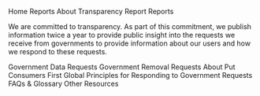 Home
Reports
About
Transparency Report
Reports

We are committed to transparency. As part of this commitment, we publish information twice a year to provide public insight into the requests we receive from governments to provide information about our users and how we respond to these requests.

 Government
Data Requests
 Government
Removal Requests
About
 Put Consumers First
 Global Principles for
Responding to
Government Requests
 FAQs & Glossary
 Other Resources